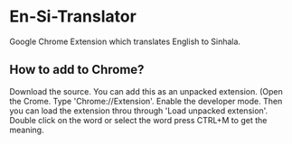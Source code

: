 En-Si-Translator
================

Google Chrome Extension which translates English to Sinhala.

How to add to Chrome?
---------------------

Download the source. You can add this as an unpacked extension. (Open the Crome. Type 'Chrome://Extension'. Enable the developer mode. Then you can load the extension throu through 'Load unpacked extension'.
Double click on the word or select the word press CTRL+M to get the meaning. 
